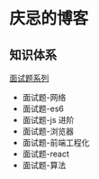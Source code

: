 # 庆忌的博客

## 知识体系

[面试题系列](https://github.com/qingji-fe/blog/issues)

- 面试题-网络
- 面试题-es6
- 面试题-js 进阶
- 面试题-浏览器
- 面试题-前端工程化
- 面试题-react
- 面试题-算法
